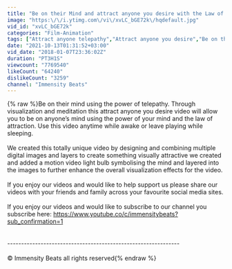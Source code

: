 ```yaml
---
title: "Be on their Mind and attract anyone you desire with the Law of Attraction"
image: "https:\/\/i.ytimg.com\/vi\/xvLC_bGE72k\/hqdefault.jpg"
vid_id: "xvLC_bGE72k"
categories: "Film-Animation"
tags: ["Attract anyone telepathy","Attract anyone you desire","Be on their mind"]
date: "2021-10-13T01:31:52+03:00"
vid_date: "2018-01-07T23:36:02Z"
duration: "PT3H1S"
viewcount: "7769540"
likeCount: "64240"
dislikeCount: "3259"
channel: "Immensity Beats"
---
```

{% raw %}Be on their mind using the power of telepathy. Through visualization and meditation this attract anyone you desire video will allow you to be on anyone’s mind using the power of your mind and the law of attraction. Use this video anytime while awake or leave playing while sleeping.<br /><br />We created this totally unique video by designing and combining multiple digital images and layers to create something visually attractive we created and added a motion video light bulb symbolising the mind and layered into the images to further enhance the overall visualization effects for the video.<br /><br />If you enjoy our videos and would like to help support us please share our videos with your friends and family across your favourite social media sites.<br /><br />If you enjoy our videos and would like to subscribe to our channel you subscribe here: <a rel="nofollow" target="blank" href="https://www.youtube.co/c/immensitybeats?sub_confirmation=1">https://www.youtube.co/c/immensitybeats?sub_confirmation=1</a><br /><br /><br />--------------------------------------------------------------<br /><br />© Immensity Beats all rights reserved{% endraw %}
